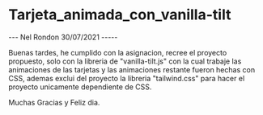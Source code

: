 # Tarjeta_animada_con_vanilla-tilt
--- Nel Rondon 30/07/2021 -----

Buenas tardes, he cumplido con la asignacion, recree el proyecto propuesto, solo con la libreria de "vanilla-tilt.js" con la cual trabaje las animaciones de las tarjetas y las animaciones restante fueron hechas con CSS, ademas exclui del proyecto la libreria "tailwind.css" para hacer el proyecto unicamente dependiente de CSS.

Muchas Gracias y Feliz dia.
